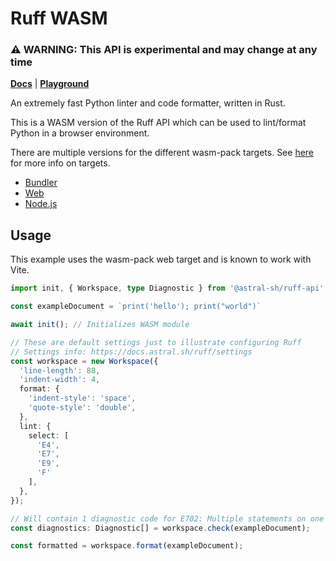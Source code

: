 # Ruff WASM

### ⚠️ WARNING: This API is experimental and may change at any time

[**Docs**](https://docs.astral.sh/ruff/) | [**Playground**](https://play.ruff.rs/)

An extremely fast Python linter and code formatter, written in Rust.

This is a WASM version of the Ruff API which can be used to lint/format Python in a browser environment.

There are multiple versions for the different wasm-pack targets. See [here](https://rustwasm.github.io/docs/wasm-bindgen/reference/deployment.html) for more info on targets.

- [Bundler](https://www.npmjs.com/package/@astral-sh/ruff-wasm-bundler)
- [Web](https://www.npmjs.com/package/@astral-sh/ruff-wasm-web)
- [Node.js](https://www.npmjs.com/package/@astral-sh/ruff-wasm-nodejs)

## Usage

This example uses the wasm-pack web target and is known to work with Vite.

```ts
import init, { Workspace, type Diagnostic } from '@astral-sh/ruff-api';

const exampleDocument = `print('hello'); print("world")`

await init(); // Initializes WASM module

// These are default settings just to illustrate configuring Ruff
// Settings info: https://docs.astral.sh/ruff/settings
const workspace = new Workspace({
  'line-length': 88,
  'indent-width': 4,
  format: {
    'indent-style': 'space',
    'quote-style': 'double',
  },
  lint: {
    select: [
      'E4',
      'E7',
      'E9',
      'F'
    ],
  },
});

// Will contain 1 diagnostic code for E702: Multiple statements on one line
const diagnostics: Diagnostic[] = workspace.check(exampleDocument);

const formatted = workspace.format(exampleDocument);
```
